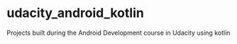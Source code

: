 # udacity_android_kotlin

Projects built during the Android Development course in Udacity using kotlin

